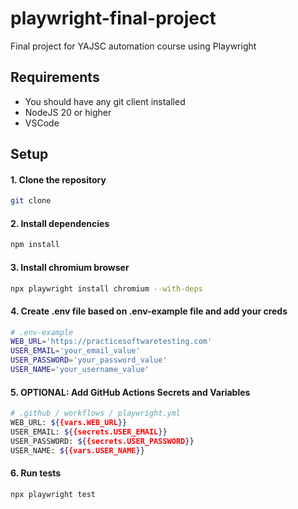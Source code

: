# playwright-final-project

Final project for YAJSC automation course using Playwright

## Requirements

* You should have any git client installed
* NodeJS 20 or higher
* VSCode

## Setup

#### 1. Clone the repository
```bash
git clone
```

#### 2. Install dependencies
```bash
npm install
```

#### 3. Install chromium browser
```bash
npx playwright install chromium --with-deps
```

#### 4. Create .env file based on .env-example file and add your creds
```bash
# .env-example
WEB_URL='https://practicesoftwaretesting.com'
USER_EMAIL='your_email_value'
USER_PASSWORD='your_password_value'
USER_NAME='your_username_value'
```

#### 5. OPTIONAL: Add GitHub Actions Secrets and Variables
```bash
# .github / workflows / playwright.yml
WEB_URL: ${{vars.WEB_URL}}
USER_EMAIL: ${{secrets.USER_EMAIL}}
USER_PASSWORD: ${{secrets.USER_PASSWORD}}
USER_NAME: ${{vars.USER_NAME}}
```

#### 6. Run tests
```bash
npx playwright test
```

